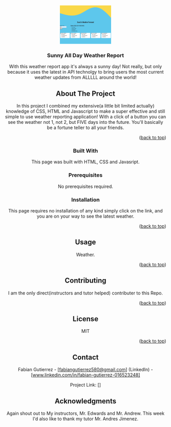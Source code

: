 
<a name="readme-top"></a>

<!-- PROJECT LOGO -->
<br />
<div align="center">
  <a href="https://guccierrez.github.io/WorkdayPlanner/">
    <img src= "./assets/weatherForcast.png" alt="Logo" width="160" height="120">
  </a>

  <h3 align="center">Sunny All Day Weather Report </h3>

  <p align="center">
    With this weather report app it's always a sunny day! Not really, but only because it uses the latest in API technolgy to bring users the most current weather updates from ALLLLL around the world!
    <br />



<!-- ABOUT THE PROJECT -->
## About The Project

In this project I combined my extensive(a little bit limited actually) knowledge of CSS, HTML and Javascript to make a super effective and still simple to use weather reporting application! With a click of a button you can see the weather not 1, not 2, but FIVE days into the future. You'll basically be a fortune teller to all your friends.



<p align="right">(<a href="#readme-top">back to top</a>)</p>



### Built With

This page was built with HTML, CSS and Javasript.



### Prerequisites


No prerequisites required.

### Installation

This page requires no installation of any kind simply click on the link, and you are on your way to see the latest weather.

<p align="right">(<a href="#readme-top">back to top</a>)</p>



<!-- USAGE EXAMPLES -->
## Usage
Weather.
<p align="right">(<a href="#readme-top">back to top</a>)</p>





<!-- CONTRIBUTING -->
## Contributing

I am the only direct(instructors and tutor helped) contributer to this Repo.

<p align="right">(<a href="#readme-top">back to top</a>)</p>



<!-- LICENSE -->
## License

MIT 

<p align="right">(<a href="#readme-top">back to top</a>)</p>



<!-- CONTACT -->
## Contact

Fabian Gutierrez - [fabiangutierrez580@gmail.com]
(LinkedIn) - [www.linkedin.com/in/fabian-gutierrez-016523248]


Project Link: []






<!-- ACKNOWLEDGMENTS -->
## Acknowledgments
Again shout out to My instructors, Mr. Edwards and Mr. Andrew. This week I'd also like to thank my tutor Mr. Andres Jimenez.


<!-- MARKDOWN LINKS & IMAGES -->